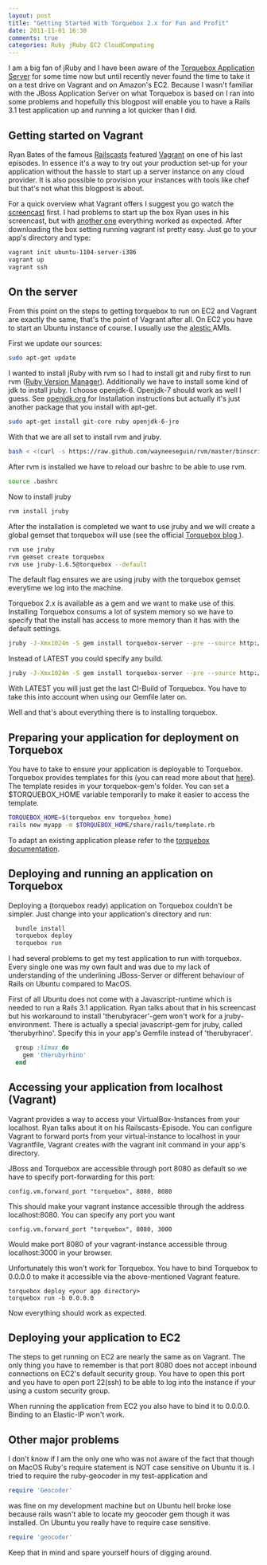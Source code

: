 ```yaml
---
layout: post
title: "Getting Started With Torquebox 2.x for Fun and Profit"
date: 2011-11-01 16:30
comments: true
categories: Ruby jRuby EC2 CloudComputing
---
```

I am a big fan of jRuby and I have been aware of the [Torquebox Application Server](http://www.torquebox.org) for some time now but until recently never found the time to take it on a test drive on Vagrant and on Amazon's EC2. Because I wasn't familiar with the JBoss Application Server on what Torquebox is based on I ran into some problems and hopefully this blogpost will enable you to have a Rails 3.1 test application up and running a lot quicker than I did.

Getting started on Vagrant
--------------------------

Ryan Bates of the famous [Railscasts](http://www.railscasts.com) featured [Vagrant](http://vagrantup.com) on one of his last episodes. In essence it's a way to try out your production set-up for your application without the hassle to start up a server instance on any cloud provider. It is also possible to provision your instances with tools like chef but that's not what this blogpost is about.

For a quick overview what Vagrant offers I suggest you go watch the [screencast](http://railscasts.com/episodes/292-virtual-machines-with-vagrant?autoplay=true) first. I had problems to start up the box Ryan uses in his screencast, but with [another one](http://www.vagrantbox.es/26/) everything worked as expected. After downloading the box setting running vagrant ist pretty easy. Just go to your app's directory and type:

``` bash
vagrant init ubuntu-1104-server-i386
vagrant up
vagrant ssh
```

On the server
-------------
From this point on the steps to getting torquebox to run on EC2 and Vagrant are exactly the same, that's the point of Vagrant after all. On EC2 you have to start an Ubuntu instance of course. I usually use the [ alestic ](http://alestic.com/) AMIs.

First we update our sources:
``` bash
sudo apt-get update
```
I wanted to install jRuby with rvm so I had to install git and ruby first to run rvm ([Ruby Version Manager](http://beginrescueend.com/)). Additionally we have to install some kind of jdk to install jruby. I choose openjdk-6. Openjdk-7 should work as well I guess. See [ openjdk.org ](http://www.openjdk.org) for Installation instructions but actually it's just another package that you install with apt-get.
``` bash
sudo apt-get install git-core ruby openjdk-6-jre
```
With that we are all set to install rvm and jruby.

``` bash
bash < <(curl -s https://raw.github.com/wayneeseguin/rvm/master/binscripts/rvm-installer)
```
After rvm is installed we have to reload our bashrc to be able to use rvm.
``` bash
source .bashrc
```
Now to install jruby
``` bash
rvm install jruby
```
After the installation is completed we want to use jruby and we will create a global gemset that torquebox will use (see the official [ Torquebox blog ](http://torquebox.org/news/2011/04/26/ashevillerb-preso/)).
```bash
rvm use jruby
rvm gemset create torquebox
rvm use jruby-1.6.5@torquebox --default
```
The default flag ensures we are using jruby with the torquebox gemset everytime we log into the machine.

Torquebox 2.x is available as a gem and we want to make use of this. Installing Torquebox consums a lot of system memory so we have to specify that the install has access to more memory than it has with the default settings.
```bash
jruby -J-Xmx1024m -S gem install torquebox-server --pre --source http://torquebox.org/2x/builds/LATEST/gem-repo
```
Instead of LATEST you could specify any build.
```bash
jruby -J-Xmx1024m -S gem install torquebox-server --pre --source http://torquebox.org/2x/builds/591/gem-repo
```
With LATEST you will just get the last CI-Build of Torquebox. You have to take this into account when using our Gemfile later on.

Well and that's about everything there is to installing torquebox. 

Preparing your application for deployment on Torquebox
-----------------------------

You have to take to ensure your application is deployable to Torquebox.
Torquebox provides templates for this (you can read more about that [here](http://torquebox.org/2x/builds/html-docs/web.html#rails)). The template resides in your torquebox-gem's folder. You can set a $TORQUEBOX_HOME variable temporarily to make it easier to access the template.
``` bash
TORQUEBOX_HOME=$(torquebox env torquebox_home)
rails new myapp -m $TORQUEBOX_HOME/share/rails/template.rb
```
To adapt an existing application please
refer to the [torquebox documentation](http://torquebox.org/2x/builds/html-docs/).

Deploying and running an application on Torquebox
---------------

Deploying a (torquebox ready) application on Torquebox couldn't be
simpler. Just change into your application's directory and run:

``` bash
  bundle install
  torquebox deploy
  torquebox run
```

I had several problems to get my test application to run with torquebox. Every single one was my own fault and was due to my lack of understanding of the underlining JBoss-Server or different behaviour of Rails on Ubuntu compared to MacOS.

First of all Ubuntu does not come with a Javascript-runtime which is needed to run a Rails 3.1 application. Ryan talks about that in his screencast but his workaround to install 'therubyracer'-gem won't work for a jruby-environment. There is actually a special javascript-gem for jruby, called 'therubyrhino'. Specify this in your app's Gemfile instead of 'therubyracer'.

``` ruby
  group :linux do
    gem 'therubyrhino'
  end
```

Accessing your application from localhost (Vagrant)
---------------

Vagrant provides a way to access your VirtualBox-Instances from your localhost. Ryan talks about it on his Railscasts-Episode. You can configure Vagrant to forward ports from your virtual-instance to localhost in your Vagrantfile, Vagrant creates with the vagrant init command in your app's directory.

JBoss and Torquebox are accessible through port 8080 as default so we have to specify port-forwarding for this port:
```
config.vm.forward_port "torquebox", 8080, 8080
```
This should make your vagrant instance accessible through the address localhost:8080. You can specify any port you want
```
config.vm.forward_port "torquebox", 8080, 3000
```
Would make port 8080 of your vagrant-instance accessible throug localhost:3000 in your browser.

Unfortunately this won't work for Torquebox. You have to bind Torquebox to 0.0.0.0 to make it accessible via the above-mentioned Vagrant feature.
```
torquebox deploy <your app directory>
torquebox run -b 0.0.0.0
```
Now everything should work as expected.

Deploying your application to EC2
-------------------------
The steps to get running on EC2 are nearly the same as on Vagrant. The only thing you have to remember is that port 8080 does not accept inbound connections on EC2's default security group. You have to open this port and you have to open port 22(ssh) to be able to log into the instance if your using a custom security group.

When running the application from EC2 you also have to bind it to
0.0.0.0. Binding to an Elastic-IP won't work.

Other major problems
----------------------
I don't know if I am the only one who was not aware of the fact that though on MacOS Ruby's require statement is NOT case sensitive on Ubuntu it is. I tried to require the ruby-geocoder in my test-application and 
```ruby
require 'Geocoder'
```
was fine on my development machine but on Ubuntu hell broke lose because rails wasn't able to locate my geocoder gem though it was installed. On Ubuntu you really have to require case sensitive.

```ruby
require 'geocoder'
```
Keep that in mind and spare yourself hours of digging around.

